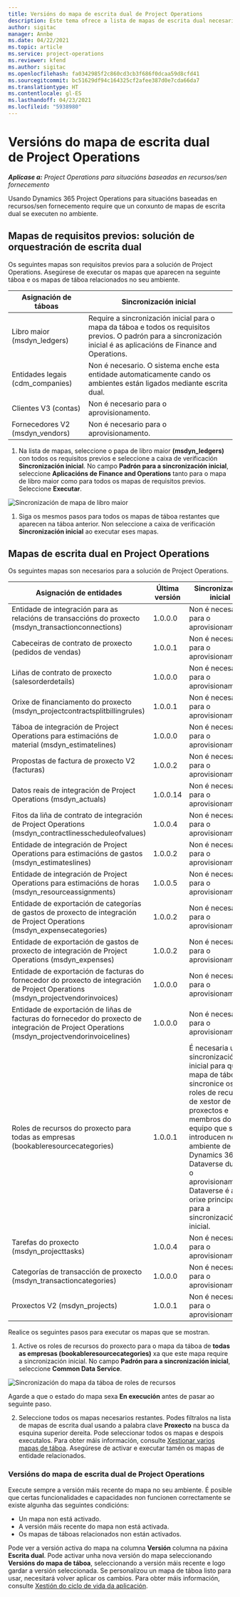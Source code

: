 ```yaml
---
title: Versións do mapa de escrita dual de Project Operations
description: Este tema ofrece a lista de mapas de escrita dual necesarios para Dynamics 365 Project Operations.
author: sigitac
manager: Annbe
ms.date: 04/22/2021
ms.topic: article
ms.service: project-operations
ms.reviewer: kfend
ms.author: sigitac
ms.openlocfilehash: fa0342985f2c860cd3cb3f686f0dcaa59d8cfd41
ms.sourcegitcommit: bc51629df94c164325cf2afee387d0e7cda66da7
ms.translationtype: HT
ms.contentlocale: gl-ES
ms.lasthandoff: 04/23/2021
ms.locfileid: "5938980"
---
```

# <a name="project-operations-dual-write-map-versions"></a>Versións do mapa de escrita dual de Project Operations

_**Aplícase a:** Project Operations para situacións baseadas en recursos/sen fornecemento_

Usando Dynamics 365 Project Operations para situacións baseadas en recursos/sen fornecemento require que un conxunto de mapas de escrita dual se executen no ambiente. 

## <a name="prerequisite-maps-dual-write-orchestration-solution"></a>Mapas de requisitos previos: solución de orquestración de escrita dual

Os seguintes mapas son requisitos previos para a solución de Project Operations. Asegúrese de executar os mapas que aparecen na seguinte táboa e os mapas de táboa relacionados no seu ambiente.

| Asignación de táboas | Sincronización inicial |
| --- | --- |
| Libro maior (msdyn_ledgers) | Require a sincronización inicial para o mapa da táboa e todos os requisitos previos. O padrón para a sincronización inicial é as aplicacións de Finance and Operations. |
| Entidades legais (cdm_companies) | Non é necesario. O sistema enche esta entidade automaticamente cando os ambientes están ligados mediante escrita dual. |
| Clientes V3 (contas) | Non é necesario para o aprovisionamento. |
| Fornecedores V2 (msdyn_vendors) | Non é necesario para o aprovisionamento. |

1. Na lista de mapas, seleccione o papa de libro maior **(msdyn\_ledgers)** con todos os requisitos previos e seleccione a caixa de verificación **Sincronización inicial**. No campo **Padrón para a sincronización inicial**, seleccione **Aplicacións de Finance and Operations** tanto para o mapa de libro maior como para todos os mapas de requisitos previos. Seleccione **Executar**.

![Sincronización de mapa de libro maior](media/DW6.png)

1. Siga os mesmos pasos para todos os mapas de táboa restantes que aparecen na táboa anterior. Non seleccione a caixa de verificación **Sincronización inicial** ao executar eses mapas.

## <a name="project-operations-dual-write-maps"></a>Mapas de escrita dual en Project Operations

Os seguintes mapas son necesarios para a solución de Project Operations.

| **Asignación de entidades** | **Última versión** | **Sincronización inicial** |
| --- | --- | --- |
| Entidade de integración para as relacións de transaccións do proxecto (msdyn\_transactionconnections) | 1.0.0.0 | Non é necesario para o aprovisionamento. |
| Cabeceiras de contrato de proxecto (pedidos de vendas) | 1.0.0.1 | Non é necesario para o aprovisionamento. |
| Liñas de contrato de proxecto (salesorderdetails) | 1.0.0.0 | Non é necesario para o aprovisionamento. |
| Orixe de financiamento do proxecto (msdyn_projectcontractsplitbillingrules) | 1.0.0.1 | Non é necesario para o aprovisionamento. |
| Táboa de integración de Project Operations para estimacións de material (msdyn\_estimatelines) | 1.0.0.0 | Non é necesario para o aprovisionamento. |
| Propostas de factura de proxecto V2 (facturas) | 1.0.0.2 | Non é necesario para o aprovisionamento. |
| Datos reais de integración de Project Operations (msdyn_actuals) | 1.0.0.14 | Non é necesario para o aprovisionamento. |
| Fitos da liña de contrato de integración de Project Operations (msdyn_contractlinesscheduleofvalues) | 1.0.0.4 | Non é necesario para o aprovisionamento. |
| Entidade de integración de Project Operations para estimacións de gastos (msdyn_estimateslines) | 1.0.0.2 | Non é necesario para o aprovisionamento. |
| Entidade de integración de Project Operations para estimacións de horas (msdyn_resourceassignments) | 1.0.0.5 | Non é necesario para o aprovisionamento. |
| Entidade de exportación de categorías de gastos de proxecto de integración de Project Operations (msdyn_expensecategories) | 1.0.0.2 | Non é necesario para o aprovisionamento. |
| Entidade de exportación de gastos de proxecto de integración de Project Operations (msdyn_expenses) | 1.0.0.2 | Non é necesario para o aprovisionamento. |
| Entidade de exportación de facturas do fornecedor do proxecto de integración de Project Operations (msdyn_projectvendorinvoices) | 1.0.0.0 | Non é necesario para o aprovisionamento. |
| Entidade de exportación de liñas de facturas do fornecedor do proxecto de integración de Project Operations (msdyn_projectvendorinvoicelines) | 1.0.0.0 | Non é necesario para o aprovisionamento. |
| Roles de recursos do proxecto para todas as empresas (bookableresourcecategories) | 1.0.0.1 | É necesaria unha sincronización inicial para que o mapa de táboas sincronice os roles de recursos de xestor de proxectos e membros do equipo que se introducen no ambiente de Dynamics 365 Dataverse durante o aprovisionamento. Dataverse é a orixe principal para a sincronización inicial. |
| Tarefas do proxecto (msdyn_projecttasks) | 1.0.0.4 | Non é necesario para o aprovisionamento. |
| Categorías de transacción de proxecto (msdyn_transactioncategories) | 1.0.0.0 | Non é necesario para o aprovisionamento. |
| Proxectos V2 (msdyn_projects) | 1.0.0.1 | Non é necesario para o aprovisionamento. |

Realice os seguintes pasos para executar os mapas que se mostran.

1. Active os roles de recursos do proxecto para o mapa da táboa de **todas as empresas (bookableresourcecategories)** xa que este mapa require a sincronización inicial. No campo **Padrón para a sincronización inicial**, seleccione **Common Data Service**. 

 ![Sincronización do mapa da táboa de roles de recursos](media/6ResourceInitialSync.jpg)

 Agarde a que o estado do mapa sexa **En execución** antes de pasar ao seguinte paso.

2. Seleccione todos os mapas necesarios restantes. Podes filtralos na lista de mapas de escrita dual usando a palabra clave **Proxecto** na busca da esquina superior dereita. Pode seleccionar todos os mapas e despois executalos. Para obter máis información, consulte [Xestionar varios mapas de táboa](/dynamics365/fin-ops-core/dev-itpro/data-entities/dual-write/multiple-entity-maps). Asegúrese de activar e executar tamén os mapas de entidade relacionados.

### <a name="project-operations-dual-write-map-versions"></a>Versións do mapa de escrita dual de Project Operations

Execute sempre a versión máis recente do mapa no seu ambiente. É posible que certas funcionalidades e capacidades non funcionen correctamente se existe algunha das seguintes condicións:

- Un mapa non está activado.
- A versión máis recente do mapa non está activada. 
- Os mapas de táboas relacionados non están activados.

Pode ver a versión activa do mapa na columna **Versión** columna na páxina **Escrita dual**. Pode activar unha nova versión do mapa seleccionando **Versións do mapa de táboa**, seleccionando a versión máis recente e logo gardar a versión seleccionada. Se personalizou un mapa de táboa listo para usar, necesitará volver aplicar os cambios. Para obter máis información, consulte [Xestión do ciclo de vida da aplicación](/dynamics365/fin-ops-core/dev-itpro/data-entities/dual-write/app-lifecycle-management).
